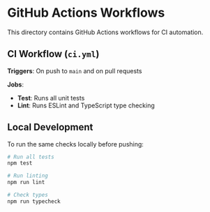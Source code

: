 # GitHub Actions Workflows

This directory contains GitHub Actions workflows for CI automation.

## CI Workflow (`ci.yml`)

**Triggers**: On push to `main` and on pull requests

**Jobs**:

- **Test**: Runs all unit tests
- **Lint**: Runs ESLint and TypeScript type checking

## Local Development

To run the same checks locally before pushing:

```bash
# Run all tests
npm test

# Run linting
npm run lint

# Check types
npm run typecheck
```
